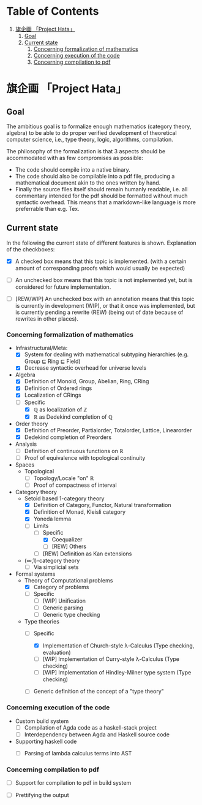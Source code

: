 
# Table of Contents

1.  [旗企画 「Project Hata」](#org8128c19)
    1.  [Goal](#orgd6c49ff)
    2.  [Current state](#orgc6ce603)
        1.  [Concerning formalization of mathematics](#org6624713)
        2.  [Concerning execution of the code](#orge4a6c9b)
        3.  [Concerning compilation to pdf](#org16866d8)


<a id="org8128c19"></a>

# 旗企画 「Project Hata」


<a id="orgd6c49ff"></a>

## Goal

The ambitious goal is to formalize enough mathematics (category theory, algebra) to
be able to do proper verified development of theoretical computer science, i.e., type theory,
logic, algorithms, compilation.

The philosophy of the formalization is that 3 aspects should be accommodated with as few
compromises as possible:

-   The code should compile into a native binary.
-   The code should also be compilable into a pdf file, producing a mathematical document akin to the ones
    written by hand.
-   Finally the source files itself should remain humanly readable, i.e. all commentary intended for the pdf should
    be formatted without much syntactic overhead. This means that a markdown-like language is more preferrable
    than e.g. Tex.


<a id="orgc6ce603"></a>

## Current state

In the following the current state of different features is shown.
Explanation of the checkboxes:

-   [X] A checked box means that this topic is implemented.
    (with a certain amount of corresponding proofs which would usually be expected)
-   [ ] An unchecked box means that this topic is not implemented yet,
    but is considered for future implementation.
-   [ ] [REW/WIP] An unchecked box with an annotation means that this topic is currently in development (WIP), or that it
    once was implemented, but is currently pending a rewrite (REW) (being out of date because of rewrites in other places).


<a id="org6624713"></a>

### Concerning formalization of mathematics

-   Infrastructural/Meta:
    -   [X] System for dealing with mathematical subtyping hierarchies (e.g. Group ⊑ Ring ⊑ Field)
    -   [X] Decrease syntactic overhead for universe levels
-   Algebra
    -   [X] Definition of Monoid, Group, Abelian, Ring, CRing
    -   [X] Definition of Ordered rings
    -   [X] Localization of CRings
    -   [ ] Specific
        -   [X] ℚ as localization of ℤ
        -   [X] ℝ as Dedekind completion of ℚ
-   Order theory
    -   [X] Definition of Preorder, Partialorder, Totalorder, Lattice, Linearorder
    -   [X] Dedekind completion of Preorders
-   Analysis
    -   [ ] Definition of continuous functions on ℝ
    -   [ ] Proof of equivalence with topological continuity
-   Spaces
    -   Topological
        -   [ ] Topology/Locale "on" ℝ
        -   [ ] Proof of compactness of interval
-   Category theory
    -   Setoid based 1-category theory
        -   [X] Definition of Category, Functor, Natural transformation
        -   [X] Definition of Monad, Kleisli category
        -   [X] Yoneda lemma
        -   [ ] Limits
            -   [ ] Specific
                -   [X] Coequalizer
                -   [ ] [REW] Others
            -   [ ] [REW] Definition as Kan extensions
    -   (∞,1)-category theory
        -   [ ] Via simplicial sets
-   Formal systems
    -   Theory of Computational problems
        -   [X] Category of problems
        -   [ ] Specific
            -   [ ] [WIP] Unification
            -   [ ] Generic parsing
            -   [ ] Generic type checking
    -   Type theories
        -   [ ] Specific
            -   [X] Implementation of Church-style λ-Calculus (Type checking, evaluation)
            -   [ ] [WIP] Implementation of Curry-style λ-Calculus (Type checking)
            -   [ ] [WIP] Implementation of Hindley-Milner type system (Type checking)
        -   [ ] Generic definition of the concept of a "type theory"


<a id="orge4a6c9b"></a>

### Concerning execution of the code

-   Custom build system
    -   [ ] Compilation of Agda code as a haskell-stack project
    -   [ ] Interdependency between Agda and Haskell source code
-   Supporting haskell code
    -   [ ] Parsing of lambda calculus terms into AST


<a id="org16866d8"></a>

### Concerning compilation to pdf

-   [ ] Support for compilation to pdf in build system
-   [ ] Prettifying the output

